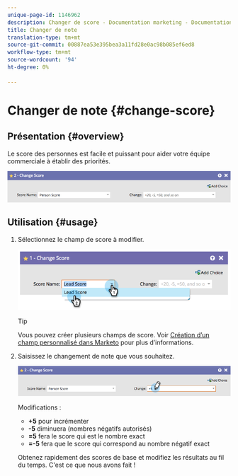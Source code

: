 ```yaml
---
unique-page-id: 1146962
description: Changer de score - Documentation marketing - Documentation du produit
title: Changer de note
translation-type: tm+mt
source-git-commit: 00887ea53e395bea3a11fd28e0ac98b085ef6ed8
workflow-type: tm+mt
source-wordcount: '94'
ht-degree: 0%

---
```



# Changer de note {#change-score}

## Présentation {#overview}

Le score des personnes est facile et puissant pour aider votre équipe commerciale à établir des priorités.

![](assets/flowstep-changescore.png)

## Utilisation {#usage}

1. Sélectionnez le champ de score à modifier.

   ![](assets/image2014-9-22-11-3a7-3a31.png)

   >[!TIP]
   >
   >Vous pouvez créer plusieurs champs de score. Voir [Création d’un champ personnalisé dans Marketo](../../../../product-docs/administration/field-management/create-a-custom-field-in-marketo.md) pour plus d’informations.

1. Saisissez le changement de note que vous souhaitez.

   ![](assets/flowstep-changescoretype.png)

   Modifications :

   * **+5** pour incrémenter
   * **-5** diminuera (nombres négatifs autorisés)
   * **=5** fera le score qui est le nombre exact
   * **=-5** fera que le score qui correspond au nombre négatif exact

   Obtenez rapidement des scores de base et modifiez les résultats au fil du temps. C&#39;est ce que nous avons fait !

